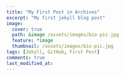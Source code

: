 ```yaml
---
title: "My First Post in Archives"
excerpt: "My first jekyll blog post"
image:
  cover: true
  path: &image /assets/images/bio-pic.jpg
  feature: *image
  thumbnail: /assets/images/bio-pic.jpg
tags: [Jekyll, GitHub, First Post]
comments: true
last_modified_at:
---
```

